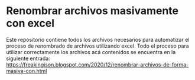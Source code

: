 # Renombrar archivos masivamente con excel
Este repositorio contiene todos los archivos necesarios para automatizar el proceso de renombrado de archivos utilizando excel.
Todo el proceso para utilizar correctamente los archivos acá contenidos se encuentra en la siguiente entrada:<br>
https://freakingjson.blogspot.com/2020/12/renombrar-archivos-de-forma-masiva-con.html
